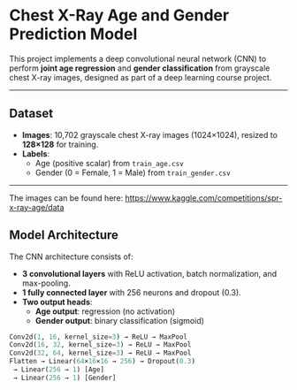 # Chest X-Ray Age and Gender Prediction Model

This project implements a deep convolutional neural network (CNN) to perform **joint age regression** and **gender classification** from grayscale chest X-ray images, designed as part of a deep learning course project.

---

## Dataset

- **Images**: 10,702 grayscale chest X-ray images (1024×1024), resized to **128×128** for training.
- **Labels**:
  - Age (positive scalar) from `train_age.csv`
  - Gender (0 = Female, 1 = Male) from `train_gender.csv`
---
The images can be found here: https://www.kaggle.com/competitions/spr-x-ray-age/data

## Model Architecture

The CNN architecture consists of:
- **3 convolutional layers** with ReLU activation, batch normalization, and max-pooling.
- **1 fully connected layer** with 256 neurons and dropout (0.3).
- **Two output heads**:
  - **Age output**: regression (no activation)
  - **Gender output**: binary classification (sigmoid)

```python
Conv2d(1, 16, kernel_size=3) → ReLU → MaxPool
Conv2d(16, 32, kernel_size=3) → ReLU → MaxPool
Conv2d(32, 64, kernel_size=3) → ReLU → MaxPool
Flatten → Linear(64×16×16 → 256) → Dropout(0.3)
 → Linear(256 → 1) [Age]
 → Linear(256 → 1) [Gender]
